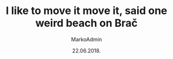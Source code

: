 ---
title: 'I like to move it move it, said one weird beach on Brač'
date: '22.06.2018.'
cover_image: '/images/posts/img3.jpg'
author: 'MarkoAdmin'
---